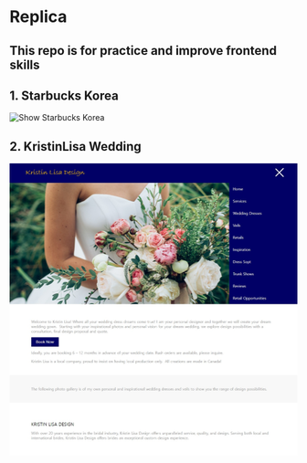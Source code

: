 # Replica
## This repo is for practice and improve frontend skills 

## 1. Starbucks Korea
![Show Starbucks Korea](_docs/starbucks.gif)


## 2. KristinLisa Wedding
![KristinLisa Design](_docs/kristinLisaDesign.jpg)
